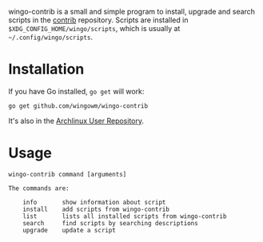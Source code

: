 wingo-contrib is a small and simple program to install, upgrade and search 
scripts in the [contrib](https://github.com/wingowm/contrib) repository.
Scripts are installed in `$XDG_CONFIG_HOME/wingo/scripts`, which is
usually at `~/.config/wingo/scripts`.


# Installation

If you have Go installed, `go get` will work:

    go get github.com/wingowm/wingo-contrib

It's also in the
[Archlinux User Repository](https://aur.archlinux.org/packages/wingo-contrib-git/).


# Usage

    wingo-contrib command [arguments]
    
    The commands are:
    
        info       show information about script
        install    add scripts from wingo-contrib
        list       lists all installed scripts from wingo-contrib
        search     find scripts by searching descriptions
        upgrade    update a script

